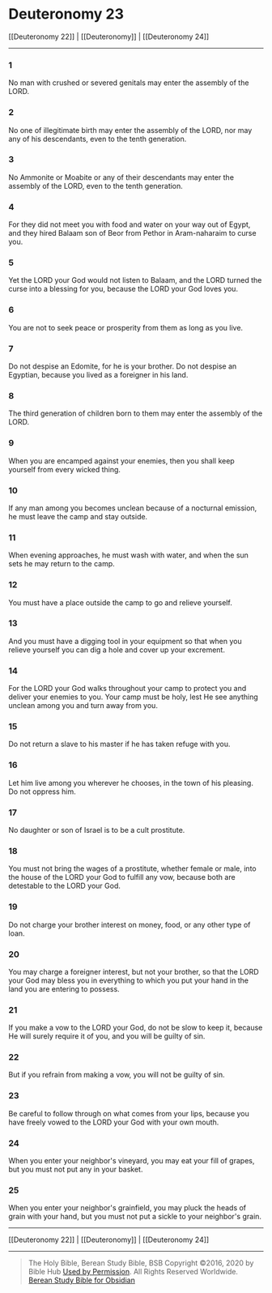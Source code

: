 # Deuteronomy 23

[[Deuteronomy 22]] | [[Deuteronomy]] | [[Deuteronomy 24]]

---

### 1
No man with crushed or severed genitals may enter the assembly of the LORD.

### 2
No one of illegitimate birth may enter the assembly of the LORD, nor may any of his descendants, even to the tenth generation.

### 3
No Ammonite or Moabite or any of their descendants may enter the assembly of the LORD, even to the tenth generation.

### 4
For they did not meet you with food and water on your way out of Egypt, and they hired Balaam son of Beor from Pethor in Aram-naharaim to curse you.

### 5
Yet the LORD your God would not listen to Balaam, and the LORD turned the curse into a blessing for you, because the LORD your God loves you.

### 6
You are not to seek peace or prosperity from them as long as you live.

### 7
Do not despise an Edomite, for he is your brother. Do not despise an Egyptian, because you lived as a foreigner in his land.

### 8
The third generation of children born to them may enter the assembly of the LORD.

### 9
When you are encamped against your enemies, then you shall keep yourself from every wicked thing.

### 10
If any man among you becomes unclean because of a nocturnal emission, he must leave the camp and stay outside.

### 11
When evening approaches, he must wash with water, and when the sun sets he may return to the camp.

### 12
You must have a place outside the camp to go and relieve yourself.

### 13
And you must have a digging tool in your equipment so that when you relieve yourself you can dig a hole and cover up your excrement.

### 14
For the LORD your God walks throughout your camp to protect you and deliver your enemies to you. Your camp must be holy, lest He see anything unclean among you and turn away from you.

### 15
Do not return a slave to his master if he has taken refuge with you.

### 16
Let him live among you wherever he chooses, in the town of his pleasing. Do not oppress him.

### 17
No daughter or son of Israel is to be a cult prostitute.

### 18
You must not bring the wages of a prostitute, whether female or male, into the house of the LORD your God to fulfill any vow, because both are detestable to the LORD your God.

### 19
Do not charge your brother interest on money, food, or any other type of loan.

### 20
You may charge a foreigner interest, but not your brother, so that the LORD your God may bless you in everything to which you put your hand in the land you are entering to possess.

### 21
If you make a vow to the LORD your God, do not be slow to keep it, because He will surely require it of you, and you will be guilty of sin.

### 22
But if you refrain from making a vow, you will not be guilty of sin.

### 23
Be careful to follow through on what comes from your lips, because you have freely vowed to the LORD your God with your own mouth.

### 24
When you enter your neighbor's vineyard, you may eat your fill of grapes, but you must not put any in your basket.

### 25
When you enter your neighbor's grainfield, you may pluck the heads of grain with your hand, but you must not put a sickle to your neighbor's grain.

---

[[Deuteronomy 22]] | [[Deuteronomy]] | [[Deuteronomy 24]]

---

> The Holy Bible, Berean Study Bible, BSB
> Copyright &copy;2016, 2020 by Bible Hub
> [Used by Permission](https://berean.bible/terms.htm). All Rights Reserved Worldwide.
> [Berean Study Bible for Obsidian](https://github.com/gapmiss/berean-study-bible-for-obsidian)</small>

